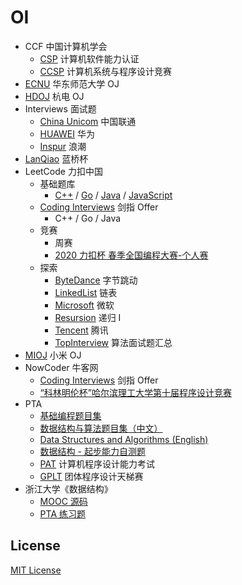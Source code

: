 # OI

- CCF 中国计算机学会
  - [CSP](CCF/CSP) 计算机软件能力认证
  - [CCSP](CCF/CCSP) 计算机系统与程序设计竞赛
- [ECNU](ECNU) 华东师范大学 OJ
- [HDOJ](HDOJ) 杭电 OJ
- Interviews 面试题
  - [China Unicom](Interviews/China%20Unicom) 中国联通
  - [HUAWEI](Interviews/HUAWEI) 华为
  - [Inspur](Interviews/Inspur) 浪潮
- [LanQiao](LanQiao) 蓝桥杯
- LeetCode 力扣中国
  - 基础题库
    - [C++](LeetCode/C) /  [Go](LeetCode/Go) / [Java](LeetCode/Java) / [JavaScript](LeetCode/JavaScript)
  - [Coding Interviews](LeetCode/CodingInterviews) 剑指 Offer
    - C++ / Go / Java
  - 竞赛
    - 周赛
    - [2020 力扣杯 春季全国编程大赛-个人赛](LeetCode/Contest/2020Spring/Single)
  - 探索
    - [ByteDance](LeetCode/Explore/ByteDance) 字节跳动
    - [LinkedList](LeetCode/Explore/LinkedList) 链表
    - [Microsoft](LeetCode/Explore/Microsoft) 微软
    - [Resursion](LeetCode/Explore/Recursion) 递归 I
    - [Tencent](LeetCode/Explore/Tencent) 腾讯
    - [TopInterview](LeetCode/Explore/TopInterview) 算法面试题汇总
- [MIOJ](MIOJ) 小米 OJ
- NowCoder 牛客网
  - [Coding Interviews](NowCoder/CodingInterviews) 剑指 Offer
  - [“科林明伦杯”哈尔滨理工大学第十届程序设计竞赛](NowCoder/Contest/5758)
- PTA
  - [基础编程题目集](PTA/Basic)
  - [数据结构与算法题目集（中文）](PTA/DataStructure)
  - [Data Structures and Algorithms (English)](PTA/DataStructureEng)
  - [数据结构 - 起步能力自测题](PTA/DS-Self-Test)
  - [PAT](PTA/PAT) 计算机程序设计能力考试
  - [GPLT](PTA/GPLT) 团体程序设计天梯赛
- 浙江大学《数据结构》
  - [MOOC 源码](ZJUDS/MOOC_Source)
  - [PTA 练习题](ZJUDS/PTA)

## License

[MIT License](LICENSE)